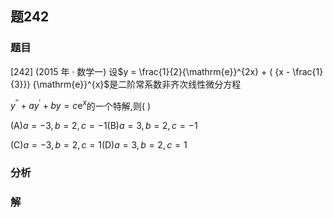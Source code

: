 ## 题242
### 题目
[242] (2015 年 · 数学一) 设$y = \frac{1}{2}{\mathrm{e}}^{2x} + ( {x - \frac{1}{3}}) {\mathrm{e}}^{x}$是二阶常系数非齐次线性微分方程

${y}^{\prime \prime } + a{y}^{\prime } + {by} = c{\mathrm{e}}^{x}$的一个特解,则(   )

(A)$a =  - 3, b = 2, c =  - 1$(B)$a = 3, b = 2, c =  - 1$

(C)$a =  - 3, b = 2, c = 1$(D)$a = 3, b = 2, c = 1$
### 分析

### 解